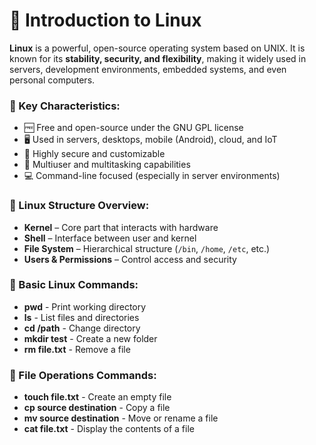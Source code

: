 # 🐧 Introduction to Linux

**Linux** is a powerful, open-source operating system based on UNIX. It is known for its **stability, security, and flexibility**, making it widely used in servers, development environments, embedded systems, and even personal computers.

### 🌟 Key Characteristics:
- 🆓 Free and open-source under the GNU GPL license
- 🖥️ Used in servers, desktops, mobile (Android), cloud, and IoT
- 🔐 Highly secure and customizable
- 🔁 Multiuser and multitasking capabilities
- 💻 Command-line focused (especially in server environments)

### 📁 Linux Structure Overview:
- **Kernel** – Core part that interacts with hardware
- **Shell** – Interface between user and kernel
- **File System** – Hierarchical structure (`/bin`, `/home`, `/etc`, etc.)
- **Users & Permissions** – Control access and security

### 📘 Basic Linux Commands:

- **pwd**        - Print working directory
- **ls**         - List files and directories
- **cd /path**   - Change directory
- **mkdir test** - Create a new folder
- **rm file.txt**    - Remove a file

### 📘 File Operations Commands:

- **touch file.txt**         - Create an empty file
- **cp source destination**  - Copy a file
- **mv source destination**  - Move or rename a file
- **cat file.txt**           - Display the contents of a file


    